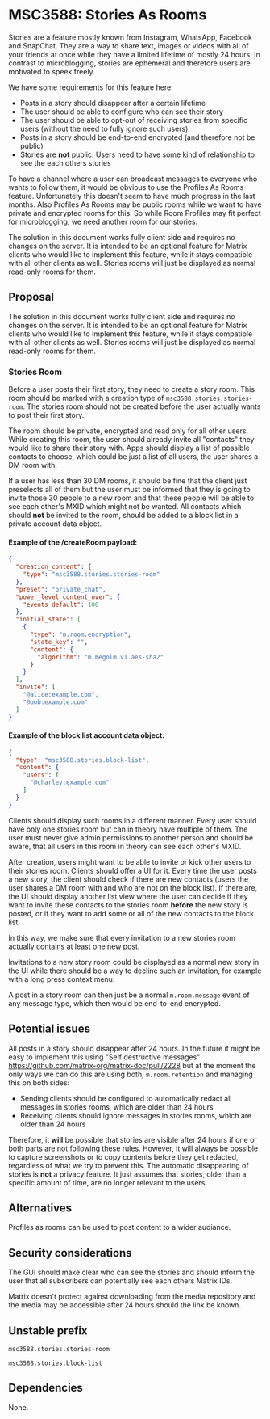 # MSC3588: Stories As Rooms

Stories are a feature mostly known from Instagram, WhatsApp, Facebook and
SnapChat. They are a way to share text, images or videos with all of your
friends at once while they have a limited lifetime of mostly 24 hours. In
contrast to microblogging, stories are ephemeral and therefore users are
motivated to speek freely.

We have some requirements for this feature here:

* Posts in a story should disappear after a certain lifetime
* The user should be able to configure who can see their story
* The user should be able to opt-out of receiving stories from specific
  users (without the need to fully ignore such users)
* Posts in a story should be end-to-end encrypted (and therefore not be
  public)
* Stories are **not** public. Users need to have some kind of relationship
  to see the each others stories

To have a channel where a user can broadcast messages to everyone who wants
to follow them, it would be obvious to use the Profiles As Rooms feature.
Unfortunately this doesn't seem to have much progress in the last months.
Also Profiles As Rooms may be public rooms while we want to have private
and encrypted rooms for this. So while Room Profiles may fit perfect for
microblogging, we need another room for our stories.

The solution in this document works fully client side and requires no
changes on the server. It is intended to be an optional feature for Matrix
clients who would like to implement this feature, while it stays compatible
with all other clients as well. Stories rooms will just be displayed as
normal read-only rooms for them.


## Proposal

The solution in this document works fully client side and requires no
changes on the server. It is intended to be an optional feature for Matrix
clients who would like to implement this feature, while it stays compatible
with all other clients as well. Stories rooms will just be displayed as
normal read-only rooms for them.

### Stories Room

Before a user posts their first story, they need to create a story room.
This room should be marked with a creation type of
`msc3588.stories.stories-room`. The stories room should not be created
before the user actually wants to post their first story.

The room should be private, encrypted and read only for all other users.
While creating this room, the user should already invite all "contacts"
they would like to share their story with. Apps should display a list of
possible contacts to choose, which could be just a list of all users, the
user shares a DM room with.

If a user has less than 30 DM rooms, it should be fine that the client just
preselects all of them but the user must be informed that they is going to
invite those 30 people to a new room and that these people will be able to
see each other's MXID which might not be wanted. All contacts which should
**not** be invited to the room, should be added to a block list in a
private account data object.

#### Example of the /createRoom payload:

```json
{
  "creation_content": {
    "type": "msc3588.stories.stories-room"
  },
  "preset": "private_chat",
  "power_level_content_over": {
    "events_default": 100
  },
  "initial_state": [
    {
      "type": "m.room.encryption",
      "state_key": "",
      "content": {
        "algorithm": "m.megolm.v1.aes-sha2"
      }
    }
  ],
  "invite": [
    "@alice:example.com",
    "@bob:example.com"
  ]
}
```

#### Example of the block list account data object:

```json
{
  "type": "msc3588.stories.block-list",
  "content": {
    "users": [
      "@charley:example.com"
    ]
  }
}
```

Clients should display such rooms in a different manner. Every user should
have only one stories room but can in theory have multiple of them. The
user must never give admin permissions to another person and should be
aware, that all users in this room in theory can see each other's MXID.

After creation, users might want to be able to invite or kick other users
to their stories room. Clients should offer a UI for it. Every time the
user posts a new story, the client should check if there are new contacts
(users the user shares a DM room with and who are not on the block list).
If there are, the UI should display another list view where the user can
decide if they want to invite these contacts to the stories room **before**
the new story is posted, or if they want to add some or all of the new
contacts to the block list.

In this way, we make sure that every invitation to a new stories room
actually contains at least one new post.

Invitations to a new story room could be displayed as a normal new story in
the UI while there should be a way to decline such an invitation, for
example with a long press context menu.

A post in a story room can then just be a normal `m.room.message` event of
any message type, which then would be end-to-end encrypted.

## Potential issues

All posts in a story should disappear after 24 hours. In the future it
might be easy to implement this using "Self destructive messages"
<https://github.com/matrix-org/matrix-doc/pull/2228> but at the moment the
only ways we can do this are using both, `m.room.retention` and managing
this on both sides:

* Sending clients should be configured to automatically redact all messages
  in stories rooms, which are older than 24 hours
* Receiving clients should ignore messages in stories rooms, which are
  older than 24 hours

Therefore, it **will** be possible that stories are visible after 24 hours
if one or both parts are not following these rules. However, it will always
be possible to capture screenshots or to copy contents before they get
redacted, regardless of what we try to prevent this. The automatic
disappearing of stories is **not** a privacy feature. It just assumes that
stories, older than a specific amount of time, are no longer relevant to
the users.


## Alternatives

Profiles as rooms can be used to post content to a wider audiance.


## Security considerations

The GUI should make clear who can see the stories and should inform the
user that all subscribers can potentially see each others Matrix IDs.

Matrix doesn't protect against downloading from the media repository and
the media may be accessible after 24 hours should the link be known.

## Unstable prefix

`msc3588.stories.stories-room`

`msc3588.stories.block-list`

## Dependencies

None.
